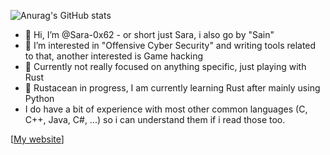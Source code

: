 ![Anurag's GitHub stats](https://github-readme-stats.vercel.app/api?username=Sara-0x62&show_icons=true&theme=synthwave)

- 👋 Hi, I’m @Sara-0x62 - or short just Sara, i also go by "Sain"
- 👀 I’m interested in "Offensive Cyber Security" and writing tools related to that, another interested is Game hacking
- 🌱 Currently not really focused on anything specific, just playing with Rust
- 🦀 Rustacean in progress, I am currently learning Rust after mainly using Python 
-    I do have a bit of experience with most other common languages (C, C++, Java, C#, ...) so i can understand them if i read those too.

[[My website](https://sara98sain.wixsite.com/sara0x62)]
